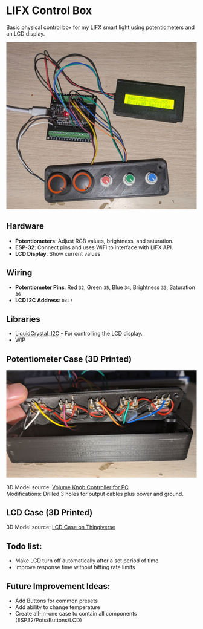 # LIFX Control Box
Basic physical control box for my LIFX smart light using potentiometers and an LCD display.

<p align="center">
  <img src="https://raw.githubusercontent.com/AndyGutterman/LIFX_Control_Box/main/demo_images/overview.jpg" width="600" alt="Overview">
</p>

## Hardware

- **Potentiometers**: Adjust RGB values, brightness, and saturation.
- **ESP-32**: Connect pins and uses WiFi to interface with LIFX API.
- **LCD Display**: Show current values.

## Wiring

- **Potentiometer Pins**: Red `32`, Green `35`, Blue `34`, Brightness `33`, Saturation `36`
- **LCD I2C Address**: `0x27`

## Libraries

- [LiquidCrystal_I2C](https://github.com/johnrickman/LiquidCrystal_I2C) - For controlling the LCD display.
- WIP

## Potentiometer Case (3D Printed)

<p align="center">
  <img src="https://raw.githubusercontent.com/AndyGutterman/LIFX_Control_Box/main/demo_images/pot_case.jpg" width="600" alt="Potentiometer Case">
</p>

3D Model source: [Volume Knob Controller for PC](https://www.printables.com/model/557980-volume-knob-controller-for-pc-deej)  
Modifications: Drilled 3 holes for output cables plus power and ground.

## LCD Case (3D Printed)

3D Model source: [LCD Case on Thingiverse](https://www.thingiverse.com/thing:3183550)


## Todo list:
  - Make LCD turn off automatically after a set period of time
  - Improve response time without hitting rate limits


## Future Improvement Ideas:
  - Add Buttons for common presets
  - Add ability to change temperature
  - Create all-in-one case to contain all components (ESP32/Pots/Buttons/LCD)

